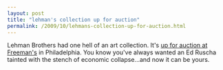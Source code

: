 ```yaml
---
layout: post
title: "lehman's collection up for auction"
permalink: /2009/10/lehmans-collection-up-for-auction.html
---
```


Lehman Brothers had one hell of an art collection. It's [up for auction at Freeman's](http://www.freemansauction.com/asp/searchresults.asp?t=1058674&shopper=&) in Philadelphia. You know you've always wanted an Ed Ruscha tainted with the stench of economic collapse...and now it can be yours.